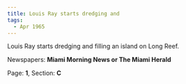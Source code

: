 ```yaml
---  
title: Louis Ray starts dredging and  
tags:  
  - Apr 1965  
---  
```

  
Louis Ray starts dredging and filling an island on Long Reef.  
  
Newspapers: **Miami Morning News or The Miami Herald**  
  
Page: **1**, Section: **C** 
